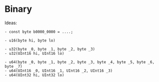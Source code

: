 # Binary

Ideas:

	- const byte b0000_0000 = ....;
 
	- u16(byte hi, byte lo)

	- u32(byte _0, byte _1, byte _2, byte _3)
	- u32(UInt16 hi, UInt16 lo)

	- u64(byte _0, byte _1, byte _2, byte _3, byte _4, byte _5, byte _6, byte _7)
	- u64(UInt16 _0, UInt16 _1, UInt16 _2, UInt16 _3)
	- u64(UInt32 hi, UInt32 lo)
